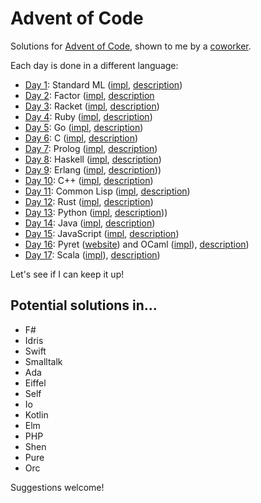 # Advent of Code

Solutions for [Advent of Code][1], shown to me by a [coworker][2].

Each day is done in a different language:

* [Day 1](/day1): Standard ML ([impl](http://mlton.org/), [description](https://en.wikipedia.org/wiki/Standard_ML))
* [Day 2](/day2): Factor ([impl](http://factorcode.org/), [description](https://en.wikipedia.org/wiki/Factor_(programming_language))
* [Day 3](/day3): Racket ([impl](http://racket-lang.org/), [description](https://en.wikipedia.org/wiki/Racket_(programming_language)))
* [Day 4](/day4): Ruby ([impl](https://www.ruby-lang.org/en/), [description](https://en.wikipedia.org/wiki/Ruby_(programming_language)))
* [Day 5](/day5): Go ([impl](https://golang.org/), [description](https://en.wikipedia.org/wiki/Go_(programming_language)))
* [Day 6](/day6): C ([impl](http://clang.llvm.org/), [description](https://en.wikipedia.org/wiki/C_(programming_language)))
* [Day 7](/day7): Prolog ([impl](http://www.swi-prolog.org/), [description](https://en.wikipedia.org/wiki/Prolog))
* [Day 8](/day8): Haskell ([impl](https://www.haskell.org/platform/), [description](https://en.wikipedia.org/wiki/Haskell_(programming_language)))
* [Day 9](/day9): Erlang ([impl](https://www.erlang.org/), [description](https://en.wikipedia.org/wiki/Erlang_(programming_language))))
* [Day 10](/day10): C++ ([impl](http://clang.llvm.org/), [description](https://en.wikipedia.org/wiki/C%2B%2B))
* [Day 11](/day11): Common Lisp ([impl](http://www.sbcl.org), [description](https://en.wikipedia.org/wiki/Common_Lisp))
* [Day 12](/day12): Rust ([impl](https://www.rust-lang.org), [description](https://en.wikipedia.org/wiki/Rust_(programming_language)))
* [Day 13](/day13): Python ([impl](https://www.python.org/), [description](https://en.wikipedia.org/wiki/Python_(programming_language))))
* [Day 14](/day14): Java ([impl](https://www.java.com/en/), [description](https://en.wikipedia.org/wiki/Java_(programming_language)))
* [Day 15](/day15): JavaScript ([impl](https://nodejs.org/en/), [description](https://en.wikipedia.org/wiki/JavaScript))
* [Day 16](/day16): Pyret ([website](https://www.pyret.org/)) and OCaml ([impl](http://www.ocaml.org/)), [description](https://en.wikipedia.org/wiki/OCaml))
* [Day 17](/day17): Scala ([impl](https://www.scala-lang.org/)), [description](https://en.wikipedia.org/wiki/Scala_(programming_language)))

Let's see if I can keep it up!

## Potential solutions in…

* F#
* Idris
* Swift
* Smalltalk
* Ada
* Eiffel
* Self
* Io
* Kotlin
* Elm
* PHP
* Shen
* Pure
* Orc

Suggestions welcome!

   [1]: http://adventofcode.com/
   [2]: https://github.com/philiphwang
